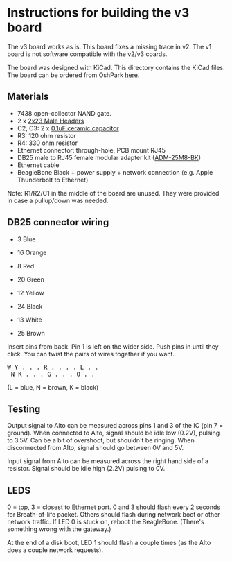 # Instructions for building the v3 board

The v3 board works as is. This board fixes a missing trace in v2. The v1 board is not software compatible
with the v2/v3 coards.

The board was designed with KiCad. This directory contains the KiCad files.
The board can be ordered from OshPark [here](https://oshpark.com/shared_projects/q9WVjQhn).

## Materials

* 7438 open-collector NAND gate.
* 2 x [2x23 Male Headers](https://www.adafruit.com/product/2076)
* C2, C3: 2 x [0.1uF ceramic capacitor](https://www.adafruit.com/product/753)
* R3: 120 ohm resistor
* R4: 330 ohm resistor
* Ethernet connector: through-hole, PCB mount RJ45
* DB25 male to RJ45 female modular adapter kit ([ADM-25M8-BK](http://www.frys.com/product/1544923))
* Ethernet cable
* BeagleBone Black + power supply + network connection (e.g. Apple Thunderbolt to Ethernet)

Note: R1/R2/C1 in the middle of the board are unused. They were provided in case a pullup/down was needed.

## DB25 connector wiring
 * 3 Blue
 * 16 Orange

 * 8 Red
 * 20 Green

 * 12 Yellow
 * 24 Black

 * 13 White
 * 25 Brown

Insert pins from back. Pin 1 is left on the wider side. Push pins in until they click.
You can twist the pairs of wires together if you want.

<pre>
W Y . . . R . . . . L . .
 N K . . . G . . . O . .
</pre>
(L = blue, N = brown, K = black)



## Testing

Output signal to Alto can be measured across pins 1 and 3 of the IC (pin 7 = ground). When connected to Alto, signal should be idle low (0.2V), pulsing to 3.5V. Can be a bit of overshoot, but shouldn't be ringing.
When disconnected from Alto, signal should go between 0V and 5V.


Input signal from Alto can be measured across the right hand side of a resistor. Signal should be idle high (2.2V) pulsing to 0V.

## LEDS

0 = top, 3 = closest to Ethernet port.
0 and 3 should flash every 2 seconds for Breath-of-life packet.
Others should flash during network boot or other network traffic.
If LED 0 is stuck on, reboot the BeagleBone. (There's something wrong with the gateway.)

At the end of a disk boot, LED 1 should flash a couple times (as the Alto does a couple network requests).
